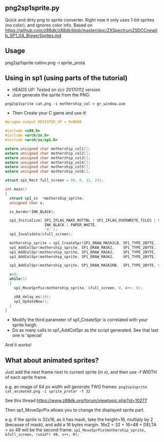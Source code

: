 ## png2sp1sprite.py 
Quick and dirty png to sprite converter. Right now it only uses 1-bit sprites (no color), and ignores color info.
Based on 
https://github.com/z88dk/z88dk/blob/master/doc/ZXSpectrumZSDCCnewlib_SP1_04_BiggerSprites.md


## Usage
png2sp1sprite catinv.png -i sprite_prota

## Using in sp1 (using parts of the tutorial)
* HEADS UP: Tested on zcc 20170112 version
* Just generate the sprite from the PNG: 
```
png2sp1sprite cat.png -i mothership_col > gr_window.asm
``` 

* Then Create your C game and use it!

```C
#pragma output REGISTER_SP = 0xD000

#include <z80.h>
#include <arch/zx.h>
#include <arch/zx/sp1.h>

extern unsigned char mothership_col1[];
extern unsigned char mothership_col2[];
extern unsigned char mothership_col3[];
extern unsigned char mothership_col4[];
extern unsigned char mothership_col5[];
extern unsigned char mothership_col6[];

struct sp1_Rect full_screen = {0, 0, 32, 24};

int main()
{
  struct sp1_ss  *mothership_sprite;
  unsigned char x;

  zx_border(INK_BLACK);

  sp1_Initialize( SP1_IFLAG_MAKE_ROTTBL | SP1_IFLAG_OVERWRITE_TILES | SP1_IFLAG_OVERWRITE_DFILE,
                  INK_BLACK | PAPER_WHITE,
                  'X' );
  sp1_Invalidate(&full_screen);

  mothership_sprite = sp1_CreateSpr(SP1_DRAW_MASK2LB, SP1_TYPE_2BYTE, 3, (int)mothership_col1, 0);
  sp1_AddColSpr(mothership_sprite, SP1_DRAW_MASK2,    SP1_TYPE_2BYTE, (int)mothership_col2, 0);
  sp1_AddColSpr(mothership_sprite, SP1_DRAW_MASK2,    SP1_TYPE_2BYTE, (int)mothership_col3, 0);
  sp1_AddColSpr(mothership_sprite, SP1_DRAW_MASK2,    SP1_TYPE_2BYTE, (int)mothership_col4, 0);

  sp1_AddColSpr(mothership_sprite, SP1_DRAW_MASK2RB,  SP1_TYPE_2BYTE, 0, 0);

  x=0;
  while(1)
  {
    sp1_MoveSprPix(mothership_sprite, &full_screen, 0, x++, 0);

    z80_delay_ms(10);
    sp1_UpdateNow();
  }
}

```
* Modify the third parameter of sp1_CreateSpr is correlated with your sprite heigh.
* Do as many calls to sp1_AddColSpr as the script generated. See that last one is 'special'

And it works!

## What about animated sprites?
Just add the next frame next to current sprite (in x), and then use -f WIDTH of each sprite frame.

e.g. an image of 64 px width will generate TWO frames:
`png2sp1sprite cat_animated.png -i sprite_protar -f 32`

See this thread
https://www.z88dk.org/forum/viewtopic.php?id=10277

Then sp1_MoveSprPix allows you to change the displayed sprite part. 

e.g. if the sprite is 32x16, as it has mask, take the height=16, multiply by 2 (because of mask), and add a 16 bytes margin. 16x2 = 32 + 16=48 + DELTA = so 49 will be the second frame:
`sp1_MoveSprPix(mothership_sprite, &full_screen, (void*) 49, x++, 0);`
